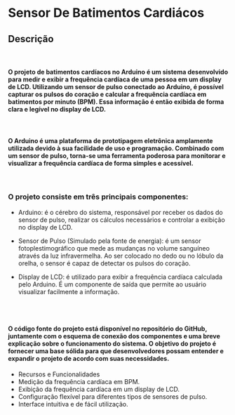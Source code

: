 # Sensor De Batimentos Cardiácos
<h2>Descrição</h2>
<br>

#### O projeto de batimentos cardíacos no Arduino é um sistema desenvolvido para medir e exibir a frequência cardíaca de uma pessoa em um display de LCD. Utilizando um sensor de pulso conectado ao Arduino, é possível capturar os pulsos do coração e calcular a frequência cardíaca em batimentos por minuto (BPM). Essa informação é então exibida de forma clara e legível no display de LCD.
<br>

#### O Arduino é uma plataforma de prototipagem eletrônica amplamente utilizada devido à sua facilidade de uso e programação. Combinado com um sensor de pulso, torna-se uma ferramenta poderosa para monitorar e visualizar a frequência cardíaca de forma simples e acessível.
<br>

### O projeto consiste em três principais componentes:

- Arduino: é o cérebro do sistema, responsável por receber os dados do sensor de pulso, realizar os cálculos necessários e controlar a exibição no display de LCD.

- Sensor de Pulso (Simulado pela fonte de energia): é um sensor fotoplestimográfico que mede as mudanças no volume sanguíneo através da luz infravermelha. Ao ser colocado no dedo ou no lóbulo da orelha, o sensor é capaz de detectar os pulsos do coração.

- Display de LCD: é utilizado para exibir a frequência cardíaca calculada pelo Arduino. É um componente de saída que permite ao usuário visualizar facilmente a informação.
<br>
<br>

#### O código fonte do projeto está disponível no repositório do GitHub, juntamente com o esquema de conexão dos componentes e uma breve explicação sobre o funcionamento do sistema. O objetivo do projeto é fornecer uma base sólida para que desenvolvedores possam entender e expandir o projeto de acordo com suas necessidades.

- Recursos e Funcionalidades
- Medição da frequência cardíaca em BPM.
- Exibição da frequência cardíaca em um display de LCD.
- Configuração flexível para diferentes tipos de sensores de pulso.
- Interface intuitiva e de fácil utilização.
